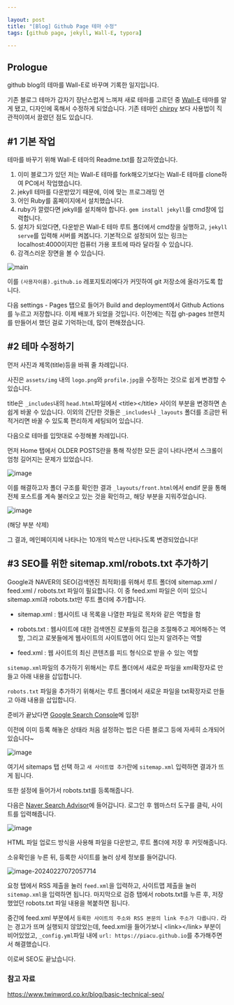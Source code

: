 ```yaml
---

layout: post
title: "[Blog] Github Page 테마 수정"
tags: [github page, jekyll, Wall-E, typora]

---
```


## Prologue

github blog의 테마를 Wall-E로 바꾸며 기록한 일지입니다.

기존 블로그 테마가 갑자기 장난스럽게 느껴져 새로 테마를 고르던 중 [Wall-E](https://github.com/abhn/Wall-E) 테마를 알게 됐고, 디자인에 혹해서 수정하게 되었습니다. 기존 테마인 [chirpy](https://github.com/cotes2020/jekyll-theme-chirpy) 보다 사용법이 직관적이여서 끌렸던 점도 있습니다.



## #1 기본 작업

테마를 바꾸기 위해 Wall-E 테마의 Readme.txt를 참고하였습니다. 

1. 이미 블로그가 있던 저는 Wall-E 테마를 fork해오기보다는 Wall-E 테마를 clone하여 PC에서 작업했습니다.
2. jekyll 테마를 다운받았기 때문에, 이에 맞는 프로그래밍 언
3. 어인 Ruby를 홈페이지에서 설치했습니다.
4. ruby가 깔렸다면 jekyll를 설치해야 합니다. `gem install jekyll`를 cmd창에 입력합니다.
5. 설치가 되었다면, 다운받은 Wall-E 테마 루트 폴더에서 cmd창을 실행하고, `jekyll serve`를 입력해 서버를 켜봅니다. 기본적으로 설정되어 있는 링크는 localhost:4000이지만 컴퓨터 가용 포트에 따라 달라질 수 있습니다.
6. 감격스러운 장면을 볼 수 있습니다.

![main](https://github.com/piacu/piacu.github.io/assets/26267376/f06717c4-7fd5-4603-8e89-5a562de9c1ba)

이를 `(사용자이름).github.io` 레포지토리에다가 커밋하여 git 저장소에 올라가도록 합니다.

다음 settings - Pages 탭으로 들어가 Build and deployment에서 Github Actions를 누르고 저장합니다. 이제 배포가 되었을 것입니다. 이전에는 직접 gh-pages 브랜치를 만들어서 했던 걸로 기억하는데, 많이 편해졌습니다.



## #2 테마 수정하기

먼저 사진과 제목(title)등을 바꿔 줄 차례입니다.

사진은 `assets/img` 내의 `logo.png`와 `profile.jpg`을 수정하는 것으로 쉽게 변경할 수 있습니다.

title은 `_includes`내의 `head.html`파일에서 \<title>\</title> 사이의 부분을 변경하면 손쉽게 바꿀 수 있습니다. 이외의 간단한 것들은 `_includes`나 `_layouts` 폴더를 조금만 뒤적거리면 바꿀 수 있도록 편리하게 세팅되어 있습니다.



다음으로 테마를 입맛대로 수정해볼 차례입니다.

먼저 Home 탭에서 OLDER POSTS란을 통해 작성한 모든 글이 나타나면서 스크롤이 엄청 길어지는 문제가 있었습니다.

![image](https://github.com/piacu/piacu.github.io/assets/26267376/eebfb3bc-c5a4-4e54-989a-5e29ca3411cc)



이를 해결하고자 폴더 구조를 확인한 결과 `_layouts/front.html`에서 endif 문을 통해 전체 포스트를 계속 불러오고 있는 것을 확인하고, 해당 부분을 지워주었습니다.

![image](https://github.com/piacu/piacu.github.io/assets/26267376/2e578f0f-3eb1-4b8a-84a5-c4f520c9303f)

(해당 부분 삭제)

그 결과, 메인페이지에 나타나는 10개의 박스만 나타나도록 변경되었습니다!



## #3 SEO를 위한 sitemap.xml/robots.txt 추가하기

Google과 NAVER의 SEO(검색엔진 최적화)를 위해서 루트 폴더에 sitemap.xml / feed.xml / robots.txt 파일이 필요합니다. 이 중 feed.xml 파일은 이미 있으니 sitemap.xml과 robots.txt만 루트 폴더에 추가합니다.

* sitemap.xml : 웹사이트 내 목록을 나열한 파일로 목차와 같은 역할을 함
* robots.txt : 웹사이트에 대한 검색엔진 로봇들의 접근을 조절해주고 제어해주는 역할, 그리고 로봇들에게 웹사이트의 사이트맵이 어디 있는지 알려주는 역할

* feed.xml : 웹 사이트의 최신 콘텐츠를 피드 형식으로 받을 수 있는 역할



`sitemap.xml`파일의 추가하기 위해서는 루트 폴더에서 새로운 파일을 xml확장자로 만들고 아래 내용을 삽입합니다.

<script src="https://gist.github.com/piacu/d5d60009f30836aec0c27b235538fbec.js"></script>

 `robots.txt` 파일을 추가하기 위해서는 루트 폴더에서 새로운 파일을 txt확장자로 만들고 아래 내용을 삽입합니다. 

<script src="https://gist.github.com/piacu/341a7ecbf0cf469677c3afc99bf218a2.js"></script>



준비가 끝났다면 [Google Search Console](https://search.google.com/search-console)에 입장!

이전에 이미 등록 해놓은 상태라 처음 설정하는 법은 다른 블로그 등에 자세히 소개되어 있습니다~

![image](https://github.com/piacu/piacu.github.io/assets/26267376/7498687f-0c72-497d-a536-ee875cc8bbaa)

여기서 sitemaps 탭 선택 하고 `새 사이트맵 추가`란에 `sitemap.xml` 입력하면 결과가 뜨게 됩니다.

또한 설정에 들어가서 robots.txt를 등록해줍니다.



다음은 [Naver Search Advisor](https://searchadvisor.naver.com/)에 들어갑니다. 로그인 후 웹마스터 도구를 클릭, 사이트를 입력해줍니다. 

![image](https://github.com/piacu/piacu.github.io/assets/26267376/6495af08-3b21-4f49-90c8-5ef8b0a5ae6b)

HTML 파일 업로드 방식을 사용해 파일을 다운받고, 루트 폴더에 저장 후 커밋해줍니다.

소유확인을 누른 뒤, 등록한 사이트를 눌러 상세 정보를 들어갑니다.

![image-20240227072057714](https://github.com/piacu/piacu.github.io/assets/26267376/43b2671d-7748-42b6-9492-1c8ff7a1fc02)

요청 탭에서 RSS 제출을 눌러 `feed.xml`을 입력하고, 사이트맵 제출을 눌러 `sitemap.xml`을 입력하면 됩니다. 마지막으로 검증 탭에서 robots.txt를 누른 후, 저장했었던 robots.txt 파일 내용을 복붙하면 됩니다.

중간에 feed.xml 부분에서 `등록한 사이트의 주소와 RSS 본문의 link 주소가 다릅니다.` 라는 경고가 뜨며 실행되지 않았었는데, feed.xml을 들어가보니 \<link>\</link> 부분이 비어있었고, `_config.yml`파일 내에 `url: https://piacu.github.io`를 추가해주면서 해결했습니다.

이로써 SEO도 끝났습니다.



### 참고 자료

https://www.twinword.co.kr/blog/basic-technical-seo/
